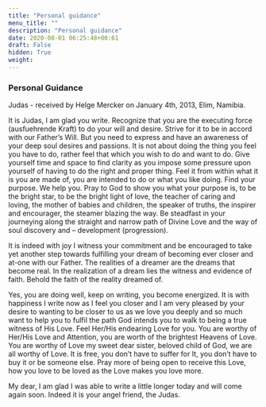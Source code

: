 ```yaml
---
title: "Personal guidance"
menu_title: ""
description: "Personal guidance"
date: 2020-08-01 06:25:48+00:61
draft: False
hidden: True
weight:
---
```

### Personal Guidance

Judas - received by Helge Mercker on January 4th, 2013, Elim, Namibia.

It is Judas, I am glad you write. Recognize that you are the executing force (ausfuehrende Kraft) to do your will and desire. Strive for it to be in accord with our Father’s Will. But you need to express and have an awareness of your deep soul desires and passions. It is not about doing the thing you feel you have to do, rather feel that which you wish to do and want to do. Give yourself time and space to find clarity as you impose some pressure upon yourself of having to do the right and proper thing. Feel it from within what it is you are made of, you are intended to do or what you like doing. Find your purpose. We help you. Pray to God to show you what your purpose is, to be the bright star, to be the bright light of love, the teacher of caring and loving, the mother of babies and children, the speaker of truths, the inspirer and encourager, the steamer blazing the way. Be steadfast in your journeying along the straight and narrow path of Divine Love and the way of soul discovery and – development (progression).

It is indeed with joy I witness your commitment and be encouraged to take yet another step towards fulfilling your dream of becoming ever closer and at-one with our Father. The realities of a dreamer are the dreams that become real. In the realization of a dream lies the witness and evidence of faith. Behold the faith of the reality dreamed of.

Yes, you are doing well, keep on writing, you become energized. It is with happiness I write now as I feel you closer and I am very pleased by your desire to wanting to be closer to us as we love you deeply and so much want to help you to fulfil the path God intends you to walk to being a true witness of His Love. Feel Her/His endearing  Love for you. You are worthy of Her/His Love and Attention, you are worth of the brightest Heavens of Love. You are worthy of Love my sweet dear sister, beloved child of God, we are all worthy of Love. It is free, you don’t have to suffer for It, you don’t have to buy it or be someone else. Pray more of being open to receive this Love, how you love to be loved as the Love makes you love more.  

My dear, I am glad I was able to write a little longer today and will come again soon. Indeed it is your angel friend, the Judas.  
